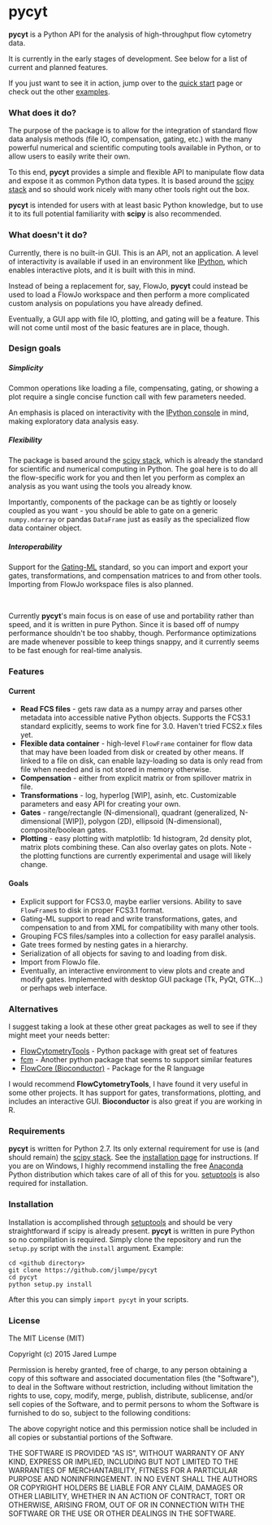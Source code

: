 # pycyt

**pycyt** is a Python API for the analysis of high-throughput flow cytometry data.

It is currently in the early stages of development. See below for a list of current and planned features.

If you just want to see it in action, jump over to the [quick start](pycyt/examples/quickstart.ipynb) page or check out the other [examples](pycyt/examples).


### What does it do?

The purpose of the package is to allow for the integration of standard flow data analysis methods (file IO, compensation, gating, etc.) with the many powerful numerical and scientific computing tools available in Python, or to allow users to easily write their own.

To this end, **pycyt** provides a simple and flexible API to manipulate flow data and expose it as common Python data types. It is based around the [scipy stack](http://www.scipy.org/) and so should work nicely with many other tools right out the box.

**pycyt** is intended for users with at least basic Python knowledge, but to use it to its full potential familiarity with **scipy** is also recommended.


### What doesn't it do?

Currently, there is no built-in GUI. This is an API, not an application. A level of interactivity is available if used in an environment like [IPython](http://ipython.org/), which enables interactive plots, and it is built with this in mind.

Instead of being a replacement for, say, FlowJo, **pycyt** could instead be used to load a FlowJo workspace and then perform a more complicated custom analysis on populations you have already defined.

Eventually, a GUI app with file IO, plotting, and gating will be a feature. This will not come until most of the basic features are in place, though.


### Design goals

##### Simplicity

Common operations like loading a file, compensating, gating, or showing a plot require a single concise function call with few parameters needed.

An emphasis is placed on interactivity with the [IPython console](https://ipython.org/ipython-doc/3/interactive/qtconsole.html) in mind, making exploratory data analysis easy.

##### Flexibility

The package is based around the [scipy stack](http://www.scipy.org/), which is already the standard for scientific and numerical computing in Python. The goal here is to do all the flow-specific work for you and then let you perform as complex an analysis as you want using the tools you already know.

Importantly, components of the package can be as tightly or loosely coupled as you want - you should be able to gate on a generic `numpy.ndarray` or pandas `DataFrame` just as easily as the specialized flow data container object.


##### Interoperability

Support for the [Gating-ML](http://flowcyt.sourceforge.net/gating/) standard, so you can import and export your gates, transformations, and compensation matrices to and from other tools. Importing from FlowJo workspace files is also planned.

&nbsp;

Currently **pycyt**'s main focus is on ease of use and portability rather than speed, and it is written in pure Python. Since it is based off of numpy performance shouldn't be too shabby, though. Performance optimizations are made whenever possible to keep things snappy, and it currently seems to be fast enough for real-time analysis.


### Features

#### Current

* **Read FCS files** - gets raw data as a numpy array and parses other metadata into accessible native Python objects. Supports the FCS3.1 standard explicitly, seems to work fine for 3.0. Haven't tried FCS2.x files yet.
* **Flexible data container** - high-level `FlowFrame` container for flow data that may have been loaded from disk or created by other means. If linked to a file on disk, can enable lazy-loading so data is only read from file when needed and is not stored in memory otherwise.
* **Compensation** - either from explicit matrix or from spillover matrix in file.
* **Transformations** - log, hyperlog [WIP], asinh, etc. Customizable parameters and easy API for creating your own.
* **Gates** - range/rectangle (N-dimensional), quadrant (generalized, N-dimensional [WIP]), polygon (2D), ellipsoid (N-dimensional), composite/boolean gates.
* **Plotting** - easy plotting with matplotlib: 1d histogram, 2d density plot, matrix plots combining these. Can also overlay gates on plots. Note - the plotting functions are currently experimental and usage will likely change.


#### Goals

* Explicit support for FCS3.0, maybe earlier versions. Ability to save `FlowFrame`s to disk in proper FCS3.1 format.
* Gating-ML support to read and write transformations, gates, and compensation to and from XML for compatibility with many other tools.
* Grouping FCS files/samples into a collection for easy parallel analysis. 
* Gate trees formed by nesting gates in a hierarchy.
* Serialization of all objects for saving to and loading from disk.
* Import from FlowJo file.
* Eventually, an interactive environment to view plots and create and modify gates. Implemented with desktop GUI package (Tk, PyQt, GTK...) or perhaps web interface.


### Alternatives

I suggest taking a look at these other great packages as well to see if they might meet your needs better:

* [FlowCytometryTools](https://github.com/eyurtsev/FlowCytometryTools) - Python package with great set of features
* [fcm](https://pythonhosted.org/fcm/basic.html>) - Another python package that seems to support similar features
* [FlowCore (Bioconductor)](https://www.bioconductor.org/packages/release/bioc/html/flowCore.html) - Package for the R language

I would recommend **FlowCytometryTools**, I have found it very useful in some other projects. It has support for gates, transformations, plotting, and includes an interactive GUI.  **Bioconductor** is also great if you are working in R.


### Requirements

**pycyt** is written for Python 2.7. Its only external requirement for use is (and should remain) the [scipy stack](http://www.scipy.org/). See the [installation page](http://www.scipy.org/install.html) for instructions. If you are on Windows, I highly recommend installing the free [Anaconda](http://continuum.io/downloads) Python distribution which takes care of all of this for you. [setuptools](https://pypi.python.org/pypi/setuptools) is also required for installation.


### Installation

Installation is accomplished through [setuptools](https://pypi.python.org/pypi/setuptools) and should be very straightforward if scipy is already present. **pycyt** is written in pure Python so no compilation is required. Simply clone the repository and run the `setup.py` script with the `install` argument. Example:

    cd <github directory>
    git clone https://github.com/jlumpe/pycyt
    cd pycyt
    python setup.py install

After this you can simply `import pycyt` in your scripts.


### License

The MIT License (MIT)

Copyright (c) 2015 Jared Lumpe

Permission is hereby granted, free of charge, to any person obtaining a copy
of this software and associated documentation files (the "Software"), to deal
in the Software without restriction, including without limitation the rights
to use, copy, modify, merge, publish, distribute, sublicense, and/or sell
copies of the Software, and to permit persons to whom the Software is
furnished to do so, subject to the following conditions:

The above copyright notice and this permission notice shall be included in all
copies or substantial portions of the Software.

THE SOFTWARE IS PROVIDED "AS IS", WITHOUT WARRANTY OF ANY KIND, EXPRESS OR
IMPLIED, INCLUDING BUT NOT LIMITED TO THE WARRANTIES OF MERCHANTABILITY,
FITNESS FOR A PARTICULAR PURPOSE AND NONINFRINGEMENT. IN NO EVENT SHALL THE
AUTHORS OR COPYRIGHT HOLDERS BE LIABLE FOR ANY CLAIM, DAMAGES OR OTHER
LIABILITY, WHETHER IN AN ACTION OF CONTRACT, TORT OR OTHERWISE, ARISING FROM,
OUT OF OR IN CONNECTION WITH THE SOFTWARE OR THE USE OR OTHER DEALINGS IN THE
SOFTWARE.

